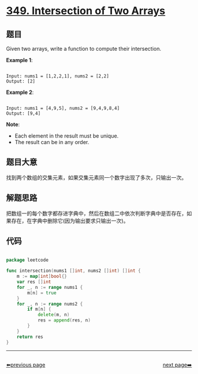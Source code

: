 # [349. Intersection of Two Arrays](https://leetcode.com/problems/intersection-of-two-arrays/)

## 题目

Given two arrays, write a function to compute their intersection.


**Example 1**:

```

Input: nums1 = [1,2,2,1], nums2 = [2,2]
Output: [2]

```

**Example 2**:

```

Input: nums1 = [4,9,5], nums2 = [9,4,9,8,4]
Output: [9,4]

```

**Note**:

- Each element in the result must be unique.
- The result can be in any order.

## 题目大意

找到两个数组的交集元素，如果交集元素同一个数字出现了多次，只输出一次。

## 解题思路

把数组一的每个数字都存进字典中，然后在数组二中依次判断字典中是否存在，如果存在，在字典中删除它(因为输出要求只输出一次)。

## 代码

```go

package leetcode

func intersection(nums1 []int, nums2 []int) []int {
	m := map[int]bool{}
	var res []int
	for _, n := range nums1 {
		m[n] = true
	}
	for _, n := range nums2 {
		if m[n] {
			delete(m, n)
			res = append(res, n)
		}
	}
	return res
}

```



----------------------------------------------
<div style="display: flex;justify-content: space-between;align-items: center;">
<p><a href="https://books.halfrost.com/leetcode/ChapterFour/0300~0399/0347.Top-K-Frequent-Elements/">⬅️previous page</a></p>
<p><a href="https://books.halfrost.com/leetcode/ChapterFour/0300~0399/0350.Intersection-of-Two-Arrays-II/">next page➡️</a></p>
</div>
